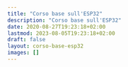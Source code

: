 ```yaml
---
title: "Corso base sull'ESP32"
description: "Corso base sull'ESP32"
date: 2020-08-27T19:23:18+02:00
lastmod: 2023-08-05T19:23:18+02:00
draft: false
layout: corso-base-esp32
images: []
---
```

